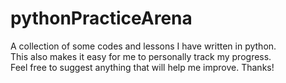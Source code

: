 # pythonPracticeArena
A collection of some codes and lessons I have written in python. <br/> 
This also makes it easy for me to personally track my progress. <br/>
Feel free to suggest anything that will help me improve. Thanks!
